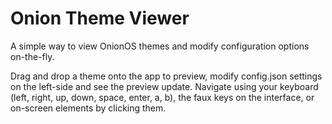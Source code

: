 # Onion Theme Viewer

A simple way to view OnionOS themes and modify configuration options on-the-fly.

Drag and drop a theme onto the app to preview, modify config.json settings on the left-side and see the preview update.
Navigate using your keyboard (left, right, up, down, space, enter, a, b), the faux keys on the interface, or on-screen elements by clicking them.
